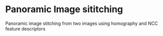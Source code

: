 # Panoramic Image sititching
 Panoramic image stitching from two images using homography and NCC feature descriptors
